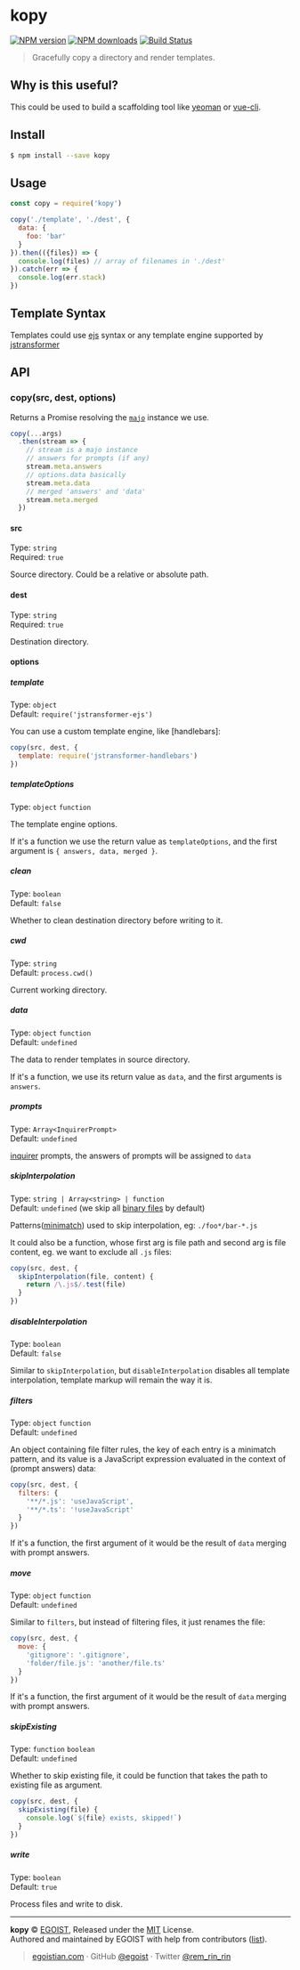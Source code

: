 # kopy

[![NPM version](https://img.shields.io/npm/v/kopy.svg?style=flat)](https://npmjs.com/package/kopy) [![NPM downloads](https://img.shields.io/npm/dm/kopy.svg?style=flat)](https://npmjs.com/package/kopy) [![Build Status](https://img.shields.io/circleci/project/egoist/kopy/master.svg?style=flat)](https://circleci.com/gh/egoist/kopy)

> Gracefully copy a directory and render templates.

## Why is this useful?

This could be used to build a scaffolding tool like [yeoman](https://github.com/yeoman/yeoman) or [vue-cli](https://github.com/vuejs/vue-cli).

## Install

```bash
$ npm install --save kopy
```

## Usage

```js
const copy = require('kopy')

copy('./template', './dest', {
  data: {
    foo: 'bar'
  }
}).then(({files}) => {
  console.log(files) // array of filenames in './dest'
}).catch(err => {
  console.log(err.stack)
})
```

## Template Syntax

Templates could use [ejs](http://ejs.co) syntax or any template engine supported by [jstransformer](https://github.com/jstransformers)

## API

### copy(src, dest, options)

Returns a Promise resolving the [`majo`](https://github.com/egoist/majo) instance we use. 

```js
copy(...args)
  .then(stream => {
    // stream is a majo instance
    // answers for prompts (if any)
    stream.meta.answers
    // options.data basically
    stream.meta.data
    // merged 'answers' and 'data'
    stream.meta.merged
  })
```

#### src

Type: `string`<br>
Required: `true`

Source directory. Could be a relative or absolute path.

#### dest

Type: `string`<br>
Required: `true`

Destination directory.

#### options

##### template

Type: `object`<br>
Default: `require('jstransformer-ejs')`

You can use a custom template engine, like [handlebars]:

```js
copy(src, dest, {
  template: require('jstransformer-handlebars')
})
```

##### templateOptions

Type: `object` `function`

The template engine options.

If it's a function we use the return value as `templateOptions`, and the first argument is `{ answers, data, merged }`.

##### clean

Type: `boolean`<br>
Default: `false`

Whether to clean destination directory before writing to it.

##### cwd

Type: `string`<br>
Default: `process.cwd()`

Current working directory.

##### data

Type: `object` `function`<br>
Default: `undefined`

The data to render templates in source directory.

If it's a function, we use its return value as `data`, and the first arguments is `answers`.

##### prompts

Type: `Array<InquirerPrompt>`<br>
Default: `undefined`

[inquirer](https://github.com/SBoudrias/Inquirer.js) prompts, the answers of prompts will be assigned to `data`


##### skipInterpolation

Type: `string | Array<string> | function`<br>
Default: `undefined` (we skip all [binary files](https://github.com/sindresorhus/is-binary-path) by default)

Patterns([minimatch](https://github.com/isaacs/minimatch#features)) used to skip interpolation, eg: `./foo*/bar-*.js`

It could also be a function, whose first arg is file path and second arg is file content, eg. we want to exclude all `.js` files:

```js
copy(src, dest, {
  skipInterpolation(file, content) {
    return /\.js$/.test(file)
  }
})
```

##### disableInterpolation

Type: `boolean`<br>
Default: `false`

Similar to `skipInterpolation`, but `disableInterpolation` disables all template interpolation, template markup will remain the way it is.

##### filters

Type: `object` `function`<br>
Default: `undefined`

An object containing file filter rules, the key of each entry is a minimatch pattern, and its value is a JavaScript expression evaluated in the context of (prompt answers) data:

```js
copy(src, dest, {
  filters: {
    '**/*.js': 'useJavaScript',
    '**/*.ts': '!useJavaScript'
  }
})
```

If it's a function, the first argument of it would be the result of `data` merging with prompt answers.

##### move

Type: `object` `function`<br>
Default: `undefined`

Similar to `filters`, but instead of filtering files, it just renames the file:

```js
copy(src, dest, {
  move: {
    'gitignore': '.gitignore',
    'folder/file.js': 'another/file.ts'
  }
})
```

If it's a function, the first argument of it would be the result of `data` merging with prompt answers.

##### skipExisting

Type: `function` `boolean`<br>
Default: `undefined`

Whether to skip existing file, it could be function that takes the path to existing file as argument.

```js
copy(src, dest, {
  skipExisting(file) {
    console.log(`${file} exists, skipped!`)
  }
})
```

##### write

Type: `boolean`<br>
Default: `true`

Process files and write to disk.

---

**kopy** © [EGOIST](https://github.com/egoist), Released under the [MIT](https://egoist.mit-license.org/) License.<br>
Authored and maintained by EGOIST with help from contributors ([list](https://github.com/egoist/kopy/contributors)).

> [egoistian.com](https://egoistian.com) · GitHub [@egoist](https://github.com/egoist) · Twitter [@rem_rin_rin](https://twitter.com/rem_rin_rin)
